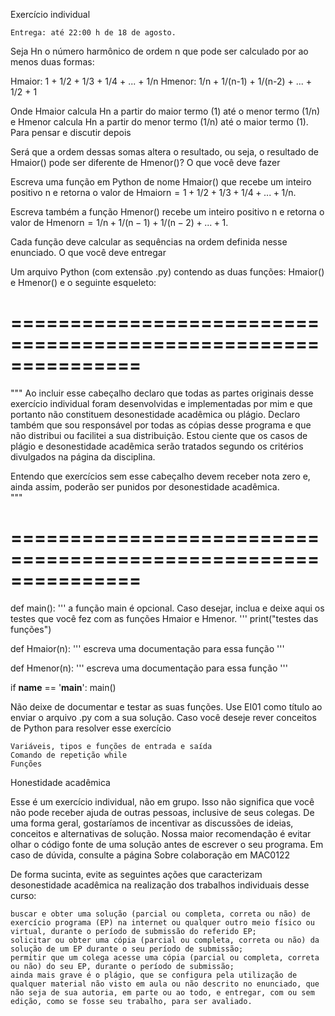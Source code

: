 Exercício individual

    Entrega: até 22:00 h de 18 de agosto.

Seja Hn o número harmônico de ordem n que pode ser calculado por ao menos duas formas:

Hmaior:   1 +    1/2     +   1/3     + 1/4 + ... + 1/n
Hmenor:   1/n +  1/(n-1) +   1/(n-2) + ... + 1/2 + 1

Onde Hmaior calcula Hn a partir do maior termo (1) até o menor termo (1/n) e Hmenor calcula Hn a partir do menor termo (1/n) até o maior termo (1).
Para pensar e discutir depois

Será que a ordem dessas somas altera o resultado, ou seja, o resultado de Hmaior() pode ser diferente de Hmenor()?
O que você deve fazer

Escreva uma função em Python de nome Hmaior() que recebe um inteiro positivo n e retorna o valor de Hmaiorn = 1 + 1/2 + 1/3 + 1/4 + ... + 1/n.

Escreva também a função Hmenor() recebe um inteiro positivo n e retorna o valor de Hmenorn = 1/n + 1/(n − 1) + 1/(n − 2) + ... + 1.

Cada função deve calcular as sequências na ordem definida nesse enunciado.
O que você deve entregar

Um arquivo Python (com extensão .py) contendo as duas funções: Hmaior() e Hmenor() e o seguinte esqueleto:

# ===============================================================
"""
Ao incluir esse cabeçalho declaro que todas as partes originais
desse exercício individual foram desenvolvidas e implementadas por
mim e que portanto não constituem desonestidade acadêmica ou plágio.
Declaro também que sou responsável por todas as cópias desse
programa e que não distribui ou facilitei a sua distribuição.
Estou ciente que os casos de plágio e desonestidade acadêmica
serão tratados segundo os critérios divulgados na página da 
disciplina.

Entendo que exercícios sem esse cabeçalho devem receber nota zero
e, ainda assim, poderão ser punidos por desonestidade acadêmica.    
"""
# ===============================================================

def main():
    ''' 
    a função main é opcional. 
    Caso desejar, inclua e deixe aqui os testes que você fez 
    com as funções Hmaior e Hmenor.
    '''
    print("testes das funções")


def Hmaior(n):
    ''' escreva uma documentação para essa função
    '''


def Hmenor(n):
    ''' escreva uma documentação para essa função
    '''

if __name__ == '__main__':
    main()    
    

Não deixe de documentar e testar as suas funções. Use EI01 como título ao enviar o arquivo .py com a sua solução.
Caso você deseje rever conceitos de Python para resolver esse exercício

    Variáveis, tipos e funções de entrada e saída
    Comando de repetição while
    Funções

Honestidade acadêmica

Esse é um exercício individual, não em grupo. Isso não significa que você não pode receber ajuda de outras pessoas, inclusive de seus colegas. De uma forma geral, gostaríamos de incentivar as discussões de ideias, conceitos e alternativas de solução. Nossa maior recomendação é evitar olhar o código fonte de uma solução antes de escrever o seu programa. Em caso de dúvida, consulte a página Sobre colaboração em MAC0122

De forma sucinta, evite as seguintes ações que caracterizam desonestidade acadêmica na realização dos trabalhos individuais desse curso:

    buscar e obter uma solução (parcial ou completa, correta ou não) de exercício programa (EP) na internet ou qualquer outro meio físico ou virtual, durante o período de submissão do referido EP;
    solicitar ou obter uma cópia (parcial ou completa, correta ou não) da solução de um EP durante o seu período de submissão;
    permitir que um colega acesse uma cópia (parcial ou completa, correta ou não) do seu EP, durante o período de submissão;
    ainda mais grave é o plágio, que se configura pela utilização de qualquer material não visto em aula ou não descrito no enunciado, que não seja de sua autoria, em parte ou ao todo, e entregar, com ou sem edição, como se fosse seu trabalho, para ser avaliado.
